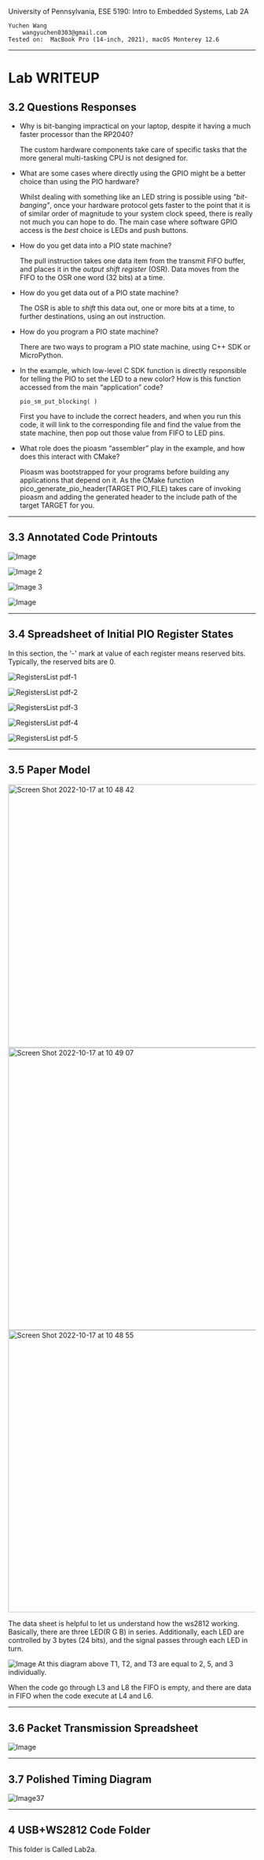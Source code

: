 University of Pennsylvania, ESE 5190: Intro to Embedded Systems, Lab 2A

    Yuchen Wang
        wangyuchen0303@gmail.com
    Tested on:  MacBook Pro (14-inch, 2021), macOS Monterey 12.6
---
# Lab WRITEUP
## 3.2 Questions Responses

- Why is bit-banging impractical on your laptop, despite it having a much faster processor than the RP2040?
    
    The custom hardware components take care of specific tasks that the more general multi-tasking CPU is not designed for.

- What are some cases where directly using the GPIO might be a better choice than using the PIO hardware?
    
    Whilst dealing with something like an LED string is possible using *"bit-banging"*, once your hardware protocol gets faster to the point that it is of similar order of magnitude to your system clock speed, there is really not much you can hope to do. The main case where software GPIO access is the *best* choice is LEDs and push buttons.
    
- How do you get data into a PIO state machine?

    The pull instruction takes one data item from the transmit FIFO buffer, and places it in the *output shift register* (OSR). Data moves from the FIFO to the OSR one word (32 bits) at a time.
    
- How do you get data out of a PIO state machine?

    The OSR is able to *shift* this data out, one or more bits at a time, to further destinations, using an out instruction.

- How do you program a PIO state machine?

    There are two ways to program a PIO state machine, using C++ SDK or MicroPython.
    
- In the example, which low-level C SDK function is directly responsible for telling the PIO to set the LED to a new color? How is this function accessed from the main “application” code?

    `pio_sm_put_blocking( )`
    
     First you have to include the correct headers, and when you run this code, it will link to the corresponding file and find the value from the state machine, then pop out those value from FIFO to LED pins.
     
- What role does the pioasm “assembler” play in the example, and how does this interact with CMake?

   Pioasm was bootstrapped for your programs before building any applications that depend on it. As the CMake function pico_generate_pio_header(TARGET PIO_FILE) takes care of invoking pioasm and adding the generated header to the include path of the target TARGET for you.

---
## 3.3 Annotated Code Printouts

![Image](https://user-images.githubusercontent.com/105755054/196012565-afd1c4de-caf1-4c58-a3e2-f469d011db82.jpeg)

![Image 2](https://user-images.githubusercontent.com/105755054/196012569-53654f26-ae30-4703-b3a4-5bf9b3aa8728.jpeg)

![Image 3](https://user-images.githubusercontent.com/105755054/196012571-f698f843-393e-47d6-b038-8fdac8d70601.jpeg)

![Image](https://user-images.githubusercontent.com/105755054/196012788-df3de967-bf7d-4952-b550-a80a06b085e3.jpeg)

---
## 3.4 Spreadsheet of Initial PIO Register States

In this section, the '-' mark at value of each register means reserved bits. Typically, the reserved bits are 0.

![RegistersList pdf-1](https://user-images.githubusercontent.com/105755054/196303985-a43fec52-266b-4753-9e2b-b64c75201475.jpg)

![RegistersList pdf-2](https://user-images.githubusercontent.com/105755054/196304040-262523b5-f352-491c-8b5a-1d5c4c469b47.jpg)

![RegistersList pdf-3](https://user-images.githubusercontent.com/105755054/196304050-264d93b0-a61a-4bb8-b3fa-32529a3b0421.jpg)

![RegistersList pdf-4](https://user-images.githubusercontent.com/105755054/196304054-d83195a2-34e0-4087-bcab-18afa7b36b9e.jpg)

![RegistersList pdf-5](https://user-images.githubusercontent.com/105755054/196304082-8ca30244-a173-456a-85d2-9225e3fdeeca.jpg)


---
## 3.5 Paper Model

<img width="535" alt="Screen Shot 2022-10-17 at 10 48 42" src="https://user-images.githubusercontent.com/105755054/196209326-631d6fe1-1563-4dba-b458-52a19de88699.png">

<img width="574" alt="Screen Shot 2022-10-17 at 10 49 07" src="https://user-images.githubusercontent.com/105755054/196209357-818e3375-fed5-45c2-a731-74495861bc17.png">

<img width="574" alt="Screen Shot 2022-10-17 at 10 48 55" src="https://user-images.githubusercontent.com/105755054/196209379-a80d80df-a9d9-4cf7-94e8-6d008e1d472b.png">

The data sheet is helpful to let us understand how the ws2812 working. Basically, there are three LED(R G B) in series. Additionally, each LED are controlled by 3 bytes (24 bits), and the signal passes through each LED in turn.

![Image](https://user-images.githubusercontent.com/105755054/196055362-e8af9b5c-858f-42a9-abbd-538c12d73a2e.jpeg)
At this diagram above T1, T2, and T3 are equal to 2, 5, and 3 individually.

When the code go through L3 and L8 the FIFO is empty, and there are data in FIFO when the code execute at L4 and L6.

---
## 3.6 Packet Transmission Spreadsheet

![Image](https://user-images.githubusercontent.com/105755054/196237649-b749536e-71ec-4699-99d7-c5d490415a0e.jpeg)

---
## 3.7 Polished Timing Diagram

![Image37](https://user-images.githubusercontent.com/105755054/196304174-58ecaf65-be06-4571-b594-c5ebc394cd97.jpeg)

---
## 4 USB+WS2812 Code Folder

This folder is Called Lab2a. 


